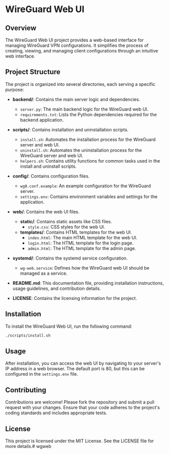 # WireGuard Web UI

## Overview
The WireGuard Web UI project provides a web-based interface for managing WireGuard VPN configurations. It simplifies the process of creating, viewing, and managing client configurations through an intuitive web interface.

## Project Structure
The project is organized into several directories, each serving a specific purpose:

- **backend/**: Contains the main server logic and dependencies.
  - `server.py`: The main backend logic for the WireGuard web UI.
  - `requirements.txt`: Lists the Python dependencies required for the backend application.

- **scripts/**: Contains installation and uninstallation scripts.
  - `install.sh`: Automates the installation process for the WireGuard server and web UI.
  - `uninstall.sh`: Automates the uninstallation process for the WireGuard server and web UI.
  - `helpers.sh`: Contains utility functions for common tasks used in the install and uninstall scripts.

- **config/**: Contains configuration files.
  - `wg0.conf.example`: An example configuration for the WireGuard server.
  - `settings.env`: Contains environment variables and settings for the application.

- **web/**: Contains the web UI files.
  - **static/**: Contains static assets like CSS files.
    - `style.css`: CSS styles for the web UI.
  - **templates/**: Contains HTML templates for the web UI.
    - `index.html`: The main HTML template for the web UI.
    - `login.html`: The HTML template for the login page.
    - `admin.html`: The HTML template for the admin page.

- **systemd/**: Contains the systemd service configuration.
  - `wg-web.service`: Defines how the WireGuard web UI should be managed as a service.

- **README.md**: This documentation file, providing installation instructions, usage guidelines, and contribution details.

- **LICENSE**: Contains the licensing information for the project.

## Installation
To install the WireGuard Web UI, run the following command:
```bash
./scripts/install.sh
```

## Usage
After installation, you can access the web UI by navigating to your server's IP address in a web browser. The default port is 80, but this can be configured in the `settings.env` file.

## Contributing
Contributions are welcome! Please fork the repository and submit a pull request with your changes. Ensure that your code adheres to the project's coding standards and includes appropriate tests.

## License
This project is licensed under the MIT License. See the LICENSE file for more details.#   w g w e b  
 